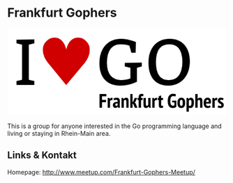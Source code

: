 # Frankfurt Gophers
![Frankfurt Gophers](./go.logo.png)

This is a group for anyone interested in the Go programming language and living or staying in
Rhein-Main area.


## Links &amp; Kontakt

Homepage: <http://www.meetup.com/Frankfurt-Gophers-Meetup/>










